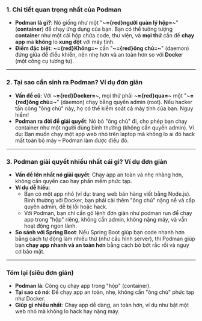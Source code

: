 ### 1. Chi tiết quan trọng nhất của Podman

- **Podman là gì?**: Nó giống như một "**~={red}người quản lý hộp=~**" (**container**) để chạy ứng dụng của bạn. Bạn có thể tưởng tượng **containe**r như một cái hộp chứa code, thư viện, và **mọi thứ** cần để **chạy app** mà **không** lo **xung đột** với máy tính.
- **Điểm đặc biệt**: **~={red}Không=~** cần "**~={red}ông chủ=~**" (daemon) đứng giữa để điều khiển, nên nhẹ hơn và an toàn hơn so với **Docke**r (một công cụ tương tự).

---

### 2. Tại sao cần sinh ra Podman? Ví dụ đơn giản

- **Vấn đề cũ**: Với **~={red}Docker=~**, mọi thứ phải **~={red}qua=~** một "**~={red}ông chủ=~**" (daemon) chạy bằng quyền admin (root). Nếu hacker tấn công "ông chủ" này, họ có thể kiểm soát cả máy tính của bạn. Nguy hiểm!
- **Podman ra đời để giải quyết**: Nó bỏ "ông chủ" đi, cho phép bạn chạy container như một người dùng bình thường (không cần quyền admin). Ví dụ: Bạn muốn chạy một app web nhỏ trên laptop mà không lo ai đó hack mất toàn bộ máy – Podman làm được điều đó.

---

### 3. Podman giải quyết nhiều nhất cái gì? Ví dụ đơn giản

- **Vấn đề lớn nhất nó giải quyết**: Chạy app an toàn và nhẹ nhàng hơn, không cần quyền cao hay phần mềm phức tạp.
- **Ví dụ dễ hiểu**:
    - Bạn có một app nhỏ (ví dụ: trang web bán hàng viết bằng Node.js). Bình thường với Docker, bạn phải cài thêm "ông chủ" nặng nề và cấp quyền admin, dễ bị lỗi hoặc hack.
    - Với Podman, bạn chỉ cần gõ lệnh đơn giản như podman run để chạy app trong "hộp" riêng, không cần admin, không nặng máy, và vẫn hoạt động ngon lành.
- **So sánh với Spring Boot**: Nếu Spring Boot giúp bạn code nhanh hơn bằng cách tự động làm nhiều thứ (như cấu hình server), thì Podman giúp bạn **chạy app nhanh và an toàn hơn** bằng cách bỏ bớt rắc rối và nguy cơ bảo mật.

---

### Tóm lại (siêu đơn giản)

- **Podman là**: Công cụ chạy app trong "hộp" (container).
- **Tại sao có nó**: Để chạy app an toàn, nhẹ, không cần "ông chủ" phức tạp như Docker.
- **Giúp gì nhiều nhất**: Chạy app dễ dàng, an toàn hơn, ví dụ như bật một web nhỏ mà không lo hack hay nặng máy.